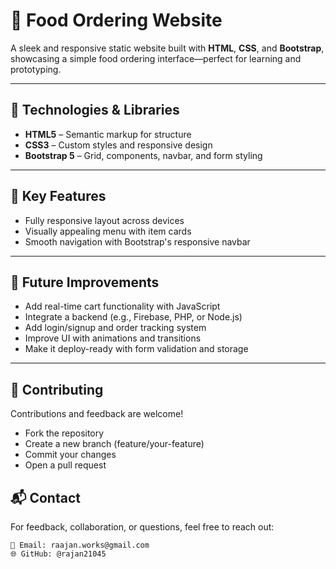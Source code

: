 # 🍔 Food Ordering Website

A sleek and responsive static website built with **HTML**, **CSS**, and **Bootstrap**, showcasing a simple food ordering 
interface—perfect for learning and prototyping.

---

## 🧰 Technologies & Libraries

- **HTML5** – Semantic markup for structure  
- **CSS3** – Custom styles and responsive design  
- **Bootstrap 5** – Grid, components, navbar, and form styling  

---

## 🎯 Key Features

- Fully responsive layout across devices  
- Visually appealing menu with item cards  
- Smooth navigation with Bootstrap's responsive navbar

---

## 📌 Future Improvements
	
- Add real-time cart functionality with JavaScript
- Integrate a backend (e.g., Firebase, PHP, or Node.js)
- Add login/signup and order tracking system
- Improve UI with animations and transitions
- Make it deploy-ready with form validation and storage

---

## 🤝 Contributing

Contributions and feedback are welcome!
- Fork the repository
- Create a new branch (feature/your-feature)
- Commit your changes
- Open a pull request


## 📬 Contact

For feedback, collaboration, or questions, feel free to reach out:

	📧 Email: raajan.works@gmail.com
	🌐 GitHub: @rajan21045
